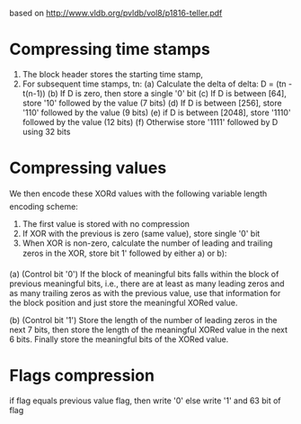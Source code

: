 based on http://www.vldb.org/pvldb/vol8/p1816-teller.pdf

# Compressing time stamps

1. The block header stores the starting time stamp, 
2. For subsequent time stamps, tn:
(a) Calculate the delta of delta: D = (tn - t(n-1)) 
(b) If D is zero, then store a single '0' bit
(c) If D is between [64], store '10' followed by
the value (7 bits)
(d) If D is between [256], store '110' followed by
the value (9 bits)
(e) if D is between [2048], store '1110' followed
by the value (12 bits)
(f) Otherwise store '1111' followed by D using 32 bits

# Compressing values

We then encode these XORd values with the following variable length encoding scheme:
1. The first value is stored with no compression         
2. If XOR with the previous is zero (same value), store  single '0' bit
3. When XOR is non-zero, calculate the number of leading and trailing zeros in the XOR, store bit 1' followed
by either a) or b):

(a) (Control bit '0') If the block of meaningful bits falls within the block of previous meaningful bits,
i.e., there are at least as many leading zeros and  as many trailing zeros as with the previous value,
use that information for the block position and just store the meaningful XORed value.

(b) (Control bit '1') Store the length of the number of leading zeros in the next 7 bits, then store the
length of the meaningful XORed value in the next 6 bits. Finally store the meaningful bits of the
XORed value.

# Flags compression
if flag equals previous value flag, then write '0' else write '1' and 63 bit of flag